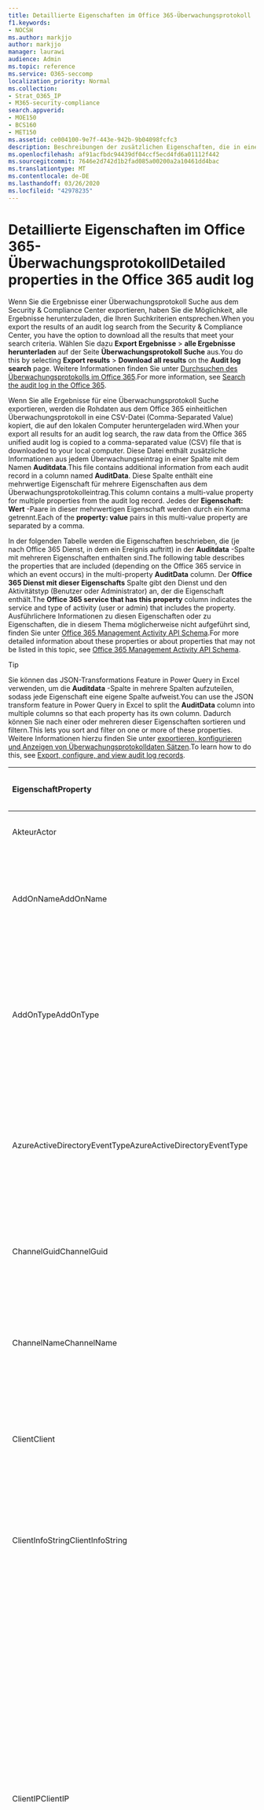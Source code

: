 ```yaml
---
title: Detaillierte Eigenschaften im Office 365-Überwachungsprotokoll
f1.keywords:
- NOCSH
ms.author: markjjo
author: markjjo
manager: laurawi
audience: Admin
ms.topic: reference
ms.service: O365-seccomp
localization_priority: Normal
ms.collection:
- Strat_O365_IP
- M365-security-compliance
search.appverid:
- MOE150
- BCS160
- MET150
ms.assetid: ce004100-9e7f-443e-942b-9b04098fcfc3
description: Beschreibungen der zusätzlichen Eigenschaften, die in einem Office 365 Überwachungsprotokolleintrag enthalten sind.
ms.openlocfilehash: af91acfbdc94439df04ccf5ecd4fd6a01112f442
ms.sourcegitcommit: 7646e2d742d1b2fad085a00200a2a10461dd4bac
ms.translationtype: MT
ms.contentlocale: de-DE
ms.lasthandoff: 03/26/2020
ms.locfileid: "42978235"
---
```

# <a name="detailed-properties-in-the-office-365-audit-log"></a><span data-ttu-id="76b17-103">Detaillierte Eigenschaften im Office 365-Überwachungsprotokoll</span><span class="sxs-lookup"><span data-stu-id="76b17-103">Detailed properties in the Office 365 audit log</span></span>

<span data-ttu-id="76b17-104">Wenn Sie die Ergebnisse einer Überwachungsprotokoll Suche aus dem Security & Compliance Center exportieren, haben Sie die Möglichkeit, alle Ergebnisse herunterzuladen, die Ihren Suchkriterien entsprechen.</span><span class="sxs-lookup"><span data-stu-id="76b17-104">When you export the results of an audit log search from the Security & Compliance Center, you have the option to download all the results that meet your search criteria.</span></span> <span data-ttu-id="76b17-105">Wählen Sie dazu **Export Ergebnisse** \> **alle Ergebnisse herunterladen** auf der Seite **Überwachungsprotokoll Suche** aus.</span><span class="sxs-lookup"><span data-stu-id="76b17-105">You do this by selecting **Export results** \> **Download all results** on the **Audit log search** page.</span></span> <span data-ttu-id="76b17-106">Weitere Informationen finden Sie unter [Durchsuchen des Überwachungsprotokolls im Office 365](search-the-audit-log-in-security-and-compliance.md).</span><span class="sxs-lookup"><span data-stu-id="76b17-106">For more information, see [Search the audit log in the Office 365](search-the-audit-log-in-security-and-compliance.md).</span></span>
  
 <span data-ttu-id="76b17-107">Wenn Sie alle Ergebnisse für eine Überwachungsprotokoll Suche exportieren, werden die Rohdaten aus dem Office 365 einheitlichen Überwachungsprotokoll in eine CSV-Datei (Comma-Separated Value) kopiert, die auf den lokalen Computer heruntergeladen wird.</span><span class="sxs-lookup"><span data-stu-id="76b17-107">When your export all results for an audit log search, the raw data from the Office 365 unified audit log is copied to a comma-separated value (CSV) file that is downloaded to your local computer.</span></span> <span data-ttu-id="76b17-108">Diese Datei enthält zusätzliche Informationen aus jedem Überwachungseintrag in einer Spalte mit dem Namen **Auditdata**.</span><span class="sxs-lookup"><span data-stu-id="76b17-108">This file contains additional information from each audit record in a column named **AuditData**.</span></span> <span data-ttu-id="76b17-109">Diese Spalte enthält eine mehrwertige Eigenschaft für mehrere Eigenschaften aus dem Überwachungsprotokolleintrag.</span><span class="sxs-lookup"><span data-stu-id="76b17-109">This column contains a multi-value property for multiple properties from the audit log record.</span></span> <span data-ttu-id="76b17-110">Jedes der **Eigenschaft: Wert** -Paare in dieser mehrwertigen Eigenschaft werden durch ein Komma getrennt.</span><span class="sxs-lookup"><span data-stu-id="76b17-110">Each of the **property: value** pairs in this multi-value property are separated by a comma.</span></span> 
  
<span data-ttu-id="76b17-111">In der folgenden Tabelle werden die Eigenschaften beschrieben, die (je nach Office 365 Dienst, in dem ein Ereignis auftritt) in der **Auditdata** -Spalte mit mehreren Eigenschaften enthalten sind.</span><span class="sxs-lookup"><span data-stu-id="76b17-111">The following table describes the properties that are included (depending on the Office 365 service in which an event occurs) in the multi-property **AuditData** column.</span></span> <span data-ttu-id="76b17-112">Der **Office 365 Dienst mit dieser Eigenschafts** Spalte gibt den Dienst und den Aktivitätstyp (Benutzer oder Administrator) an, der die Eigenschaft enthält.</span><span class="sxs-lookup"><span data-stu-id="76b17-112">The **Office 365 service that has this property** column indicates the service and type of activity (user or admin) that includes the property.</span></span> <span data-ttu-id="76b17-113">Ausführlichere Informationen zu diesen Eigenschaften oder zu Eigenschaften, die in diesem Thema möglicherweise nicht aufgeführt sind, finden Sie unter [Office 365 Management Activity API Schema](https://go.microsoft.com/fwlink/p/?LinkId=717993).</span><span class="sxs-lookup"><span data-stu-id="76b17-113">For more detailed information about these properties or about properties that may not be listed in this topic, see [Office 365 Management Activity API Schema](https://go.microsoft.com/fwlink/p/?LinkId=717993).</span></span>
  
> [!TIP]
> <span data-ttu-id="76b17-114">Sie können das JSON-Transformations Feature in Power Query in Excel verwenden, um die **Auditdata** -Spalte in mehrere Spalten aufzuteilen, sodass jede Eigenschaft eine eigene Spalte aufweist.</span><span class="sxs-lookup"><span data-stu-id="76b17-114">You can use the JSON transform feature in Power Query in Excel to split the **AuditData** column into multiple columns so that each property has its own column.</span></span> <span data-ttu-id="76b17-115">Dadurch können Sie nach einer oder mehreren dieser Eigenschaften sortieren und filtern.</span><span class="sxs-lookup"><span data-stu-id="76b17-115">This lets you sort and filter on one or more of these properties.</span></span> <span data-ttu-id="76b17-116">Weitere Informationen hierzu finden Sie unter [exportieren, konfigurieren und Anzeigen von Überwachungsprotokolldaten Sätzen](export-view-audit-log-records.md).</span><span class="sxs-lookup"><span data-stu-id="76b17-116">To learn how to do this, see [Export, configure, and view audit log records](export-view-audit-log-records.md).</span></span> 
  
|<span data-ttu-id="76b17-117">**Eigenschaft**</span><span class="sxs-lookup"><span data-stu-id="76b17-117">**Property**</span></span>|<span data-ttu-id="76b17-118">**Beschreibung**</span><span class="sxs-lookup"><span data-stu-id="76b17-118">**Description**</span></span>|<span data-ttu-id="76b17-119">**Office 365 Dienst mit dieser Eigenschaft**</span><span class="sxs-lookup"><span data-stu-id="76b17-119">**Office 365 service that has this property**</span></span>|
|:-----|:-----|:-----|
|<span data-ttu-id="76b17-120">Akteur</span><span class="sxs-lookup"><span data-stu-id="76b17-120">Actor</span></span>|<span data-ttu-id="76b17-121">Das Benutzer-oder Dienstkonto, das die Aktion ausgeführt hat.</span><span class="sxs-lookup"><span data-stu-id="76b17-121">The user or service account that performed the action.</span></span>|<span data-ttu-id="76b17-122">Azure Active Directory</span><span class="sxs-lookup"><span data-stu-id="76b17-122">Azure Active Directory</span></span>|
|<span data-ttu-id="76b17-123">AddOnName</span><span class="sxs-lookup"><span data-stu-id="76b17-123">AddOnName</span></span>|<span data-ttu-id="76b17-124">Der Name eines Add-ons, das in einem Team hinzugefügt, entfernt oder aktualisiert wurde.</span><span class="sxs-lookup"><span data-stu-id="76b17-124">The name of an add-on that was added, removed, or updated in a team.</span></span> <span data-ttu-id="76b17-125">Der Typ von Add-ons in Microsoft Teams ist ein bot, ein Konnektor oder ein Tab.</span><span class="sxs-lookup"><span data-stu-id="76b17-125">The type of add-ons in Microsoft Teams is a bot, a connector, or a tab.</span></span>|<span data-ttu-id="76b17-126">Microsoft Teams</span><span class="sxs-lookup"><span data-stu-id="76b17-126">Microsoft Teams</span></span>|
|<span data-ttu-id="76b17-127">AddOnType</span><span class="sxs-lookup"><span data-stu-id="76b17-127">AddOnType</span></span>|<span data-ttu-id="76b17-128">Der Typ eines Add-ons, das in einem Team hinzugefügt, entfernt oder aktualisiert wurde.</span><span class="sxs-lookup"><span data-stu-id="76b17-128">The type of an add-on that was added, removed, or updated in a team.</span></span> <span data-ttu-id="76b17-129">Die folgenden Werte geben den Typ des Add-ons an.</span><span class="sxs-lookup"><span data-stu-id="76b17-129">The following values indicate the type of add-on.</span></span>  <br/> <span data-ttu-id="76b17-130">**1** – gibt einen bot an.</span><span class="sxs-lookup"><span data-stu-id="76b17-130">**1** - Indicates a bot.</span></span><br/> <span data-ttu-id="76b17-131">**2** – gibt einen Konnektor an.</span><span class="sxs-lookup"><span data-stu-id="76b17-131">**2** - Indicates a connector.</span></span><br/> <span data-ttu-id="76b17-132">**3** -gibt eine Registerkarte an.</span><span class="sxs-lookup"><span data-stu-id="76b17-132">**3** - Indicates a tab.</span></span>|<span data-ttu-id="76b17-133">Microsoft Teams</span><span class="sxs-lookup"><span data-stu-id="76b17-133">Microsoft Teams</span></span>|
|<span data-ttu-id="76b17-134">AzureActiveDirectoryEventType</span><span class="sxs-lookup"><span data-stu-id="76b17-134">AzureActiveDirectoryEventType</span></span>|<span data-ttu-id="76b17-135">Der Typ des Azure Active Directory-Ereignisses.</span><span class="sxs-lookup"><span data-stu-id="76b17-135">The type of Azure Active Directory event.</span></span> <span data-ttu-id="76b17-136">Die folgenden Werte geben den Typ des Ereignisses an.</span><span class="sxs-lookup"><span data-stu-id="76b17-136">The following values indicate the type of event.</span></span>  <br/> <span data-ttu-id="76b17-137">**0** -gibt ein Konto Anmeldeereignis an.</span><span class="sxs-lookup"><span data-stu-id="76b17-137">**0** - Indicates an account login event.</span></span><br/> <span data-ttu-id="76b17-138">**1** – gibt ein Azure-Anwendungs Sicherheitsereignis an.</span><span class="sxs-lookup"><span data-stu-id="76b17-138">**1** - Indicates an Azure application security event.</span></span>|<span data-ttu-id="76b17-139">Azure Active Directory</span><span class="sxs-lookup"><span data-stu-id="76b17-139">Azure Active Directory</span></span>|
|<span data-ttu-id="76b17-140">ChannelGuid</span><span class="sxs-lookup"><span data-stu-id="76b17-140">ChannelGuid</span></span>|<span data-ttu-id="76b17-141">Die ID eines Microsoft Teams-Kanals.</span><span class="sxs-lookup"><span data-stu-id="76b17-141">The ID of a Microsoft Teams channel.</span></span> <span data-ttu-id="76b17-142">Das Team, in dem sich der Kanal befindet, wird durch die Eigenschaften **Teamname** und **TeamGuid** identifiziert.</span><span class="sxs-lookup"><span data-stu-id="76b17-142">The team that the channel is located in is identified by the **TeamName** and **TeamGuid** properties.</span></span>|<span data-ttu-id="76b17-143">Microsoft Teams</span><span class="sxs-lookup"><span data-stu-id="76b17-143">Microsoft Teams</span></span>|
|<span data-ttu-id="76b17-144">ChannelName</span><span class="sxs-lookup"><span data-stu-id="76b17-144">ChannelName</span></span>|<span data-ttu-id="76b17-145">Der Name eines Microsoft Teams-Kanals.</span><span class="sxs-lookup"><span data-stu-id="76b17-145">The name of a Microsoft Teams channel.</span></span> <span data-ttu-id="76b17-146">Das Team, in dem sich der Kanal befindet, wird durch die Eigenschaften **Teamname** und **TeamGuid** identifiziert.</span><span class="sxs-lookup"><span data-stu-id="76b17-146">The team that the channel is located in is identified by the **TeamName** and **TeamGuid** properties.</span></span>|<span data-ttu-id="76b17-147">Microsoft Teams</span><span class="sxs-lookup"><span data-stu-id="76b17-147">Microsoft Teams</span></span>|
|<span data-ttu-id="76b17-148">Client</span><span class="sxs-lookup"><span data-stu-id="76b17-148">Client</span></span>|<span data-ttu-id="76b17-149">Das Clientgerät, das Gerätebetriebssystem und der für das Anmeldeereignis verwendete Gerätebrowser (beispielsweise Nokia 920; Windows Phone 8; IE Mobile 11).</span><span class="sxs-lookup"><span data-stu-id="76b17-149">The client device, the device OS, and the device browser used for the login event (for example, Nokia Lumia 920; Windows Phone 8; IE Mobile 11).</span></span>|<span data-ttu-id="76b17-150">Azure Active Directory</span><span class="sxs-lookup"><span data-stu-id="76b17-150">Azure Active Directory</span></span>|
|<span data-ttu-id="76b17-151">ClientInfoString</span><span class="sxs-lookup"><span data-stu-id="76b17-151">ClientInfoString</span></span>|<span data-ttu-id="76b17-152">Informationen zum e-Mail-Client, der zum Ausführen des Vorgangs verwendet wurde, beispielsweise eine Browserversion, Outlook-Version und Informationen zu mobilen Geräten</span><span class="sxs-lookup"><span data-stu-id="76b17-152">Information about the email client that was used to perform the operation, such as a browser version, Outlook version, and mobile device information</span></span>|<span data-ttu-id="76b17-153">Exchange (Post Fach Aktivität)</span><span class="sxs-lookup"><span data-stu-id="76b17-153">Exchange (mailbox activity)</span></span>|
|<span data-ttu-id="76b17-154">ClientIP</span><span class="sxs-lookup"><span data-stu-id="76b17-154">ClientIP</span></span>|<span data-ttu-id="76b17-155">Die IP-Adresse des Geräts, das verwendet wurde, als die Aktivität protokolliert wurde.</span><span class="sxs-lookup"><span data-stu-id="76b17-155">The IP address of the device that was used when the activity was logged.</span></span> <span data-ttu-id="76b17-156">Die IP-Adresse wird im Adressformat IPv4 oder IPv6 angezeigt.</span><span class="sxs-lookup"><span data-stu-id="76b17-156">The IP address is displayed in either an IPv4 or IPv6 address format.</span></span><br/><br/> <span data-ttu-id="76b17-157">Bei einigen Diensten ist der in dieser Eigenschaft angezeigte Wert möglicherweise die IP-Adresse einer vertrauenswürdigen Anwendung (z.B. Office in den Web-Apps), die anstelle eines Benutzers in den Dienst einruft und nicht die IP-Adresse des Geräts, das von der Person, die die Aktivität ausgeführt hat, verwendet wird.</span><span class="sxs-lookup"><span data-stu-id="76b17-157">For some services, the value displayed in this property might be the IP address for a trusted application (for example, Office on the web apps) calling into the service on behalf of a user and not the IP address of the device used by person who performed the activity.</span></span> <br/><br/><span data-ttu-id="76b17-158">Für Administratoraktivitäten (oder Aktivitäten, die von einem Systemkonto ausgeführt werden) bei Azure-Active Directory bezogenen Ereignissen wird die IP-Adresse nicht protokolliert, und der Wert für die `null`ClientIP-Eigenschaft lautet.</span><span class="sxs-lookup"><span data-stu-id="76b17-158">Also, for admin activity (or activity performed by a system account) for Azure Active Directory-related events, the IP address isn't logged and the value for the ClientIP property is `null`.</span></span> |<span data-ttu-id="76b17-159">Azure Active Directory, Exchange, SharePoint</span><span class="sxs-lookup"><span data-stu-id="76b17-159">Azure Active Directory, Exchange, SharePoint</span></span>|
|<span data-ttu-id="76b17-160">CreationTime</span><span class="sxs-lookup"><span data-stu-id="76b17-160">CreationTime</span></span>|<span data-ttu-id="76b17-161">Das Datum und die Uhrzeit in koordinierter Weltzeit (UTC), wann der Benutzer die Aktivität ausgeführt hat.</span><span class="sxs-lookup"><span data-stu-id="76b17-161">The date and time in Coordinated Universal Time (UTC) when the user performed the activity.</span></span>|<span data-ttu-id="76b17-162">Alle</span><span class="sxs-lookup"><span data-stu-id="76b17-162">All</span></span>|
|<span data-ttu-id="76b17-163">DestinationFileExtension</span><span class="sxs-lookup"><span data-stu-id="76b17-163">DestinationFileExtension</span></span>|<span data-ttu-id="76b17-164">Der Erweiterung der Datei, die kopiert oder verschoben wurde.</span><span class="sxs-lookup"><span data-stu-id="76b17-164">The file extension of a file that is copied or moved.</span></span> <span data-ttu-id="76b17-165">Diese Eigenschaft wird nur für die Aktivitäten filecopied und filemigrationed User angezeigt.</span><span class="sxs-lookup"><span data-stu-id="76b17-165">This property is displayed only for the FileCopied and FileMoved user activities.</span></span>|<span data-ttu-id="76b17-166">SharePoint</span><span class="sxs-lookup"><span data-stu-id="76b17-166">SharePoint</span></span>|
|<span data-ttu-id="76b17-167">DestinationFileName</span><span class="sxs-lookup"><span data-stu-id="76b17-167">DestinationFileName</span></span>|<span data-ttu-id="76b17-168">Der Name der Datei wird kopiert oder verschoben.</span><span class="sxs-lookup"><span data-stu-id="76b17-168">The name of the file is copied or moved.</span></span> <span data-ttu-id="76b17-169">Diese Eigenschaft wird nur für die filecopied-und fileactions-Aktionen angezeigt.</span><span class="sxs-lookup"><span data-stu-id="76b17-169">This property is displayed only for the FileCopied and FileMoved actions.</span></span>|<span data-ttu-id="76b17-170">SharePoint</span><span class="sxs-lookup"><span data-stu-id="76b17-170">SharePoint</span></span>|
|<span data-ttu-id="76b17-171">DestinationRelativeUrl</span><span class="sxs-lookup"><span data-stu-id="76b17-171">DestinationRelativeUrl</span></span>|<span data-ttu-id="76b17-172">Die URL des Zielordners, in den eine Datei kopiert oder verschoben wurde.</span><span class="sxs-lookup"><span data-stu-id="76b17-172">The URL of the destination folder where a file is copied or moved.</span></span> <span data-ttu-id="76b17-173">Die Kombination der Werte für die **SiteUrl**, die **DestinationRelativeURL**und die **destinationFileName** -Eigenschaft ist identisch mit dem Wert für die **objectID** -Eigenschaft, bei der es sich um den vollständigen Pfadnamen für die kopierte Datei handelt.</span><span class="sxs-lookup"><span data-stu-id="76b17-173">The combination of the values for the **SiteURL**, the **DestinationRelativeURL**, and the **DestinationFileName** property is the same as the value for the **ObjectID** property, which is the full path name for the file that was copied.</span></span> <span data-ttu-id="76b17-174">Diese Eigenschaft wird nur für die Aktivitäten filecopied und filemigrationed User angezeigt.</span><span class="sxs-lookup"><span data-stu-id="76b17-174">This property is displayed only for the FileCopied and FileMoved user activities.</span></span>|<span data-ttu-id="76b17-175">SharePoint</span><span class="sxs-lookup"><span data-stu-id="76b17-175">SharePoint</span></span>|
|<span data-ttu-id="76b17-176">EventSource</span><span class="sxs-lookup"><span data-stu-id="76b17-176">EventSource</span></span>|<span data-ttu-id="76b17-177">Gibt an, dass ein Ereignis in SharePoint eingetreten ist.</span><span class="sxs-lookup"><span data-stu-id="76b17-177">Identifies that an event occurred in SharePoint.</span></span> <span data-ttu-id="76b17-178">Mögliche Werte sind **SharePoint** und **ObjectModel**.</span><span class="sxs-lookup"><span data-stu-id="76b17-178">Possible values are **SharePoint** and **ObjectModel**.</span></span>|<span data-ttu-id="76b17-179">SharePoint</span><span class="sxs-lookup"><span data-stu-id="76b17-179">SharePoint</span></span>|
|<span data-ttu-id="76b17-180">ExternalAccess</span><span class="sxs-lookup"><span data-stu-id="76b17-180">ExternalAccess</span></span>|<span data-ttu-id="76b17-181">Gibt für Exchange-Administratoraktivitäten an, ob das Cmdlet von einem Benutzer in Ihrer Organisation, von Mitarbeitern des Microsoft-Rechenzentrums oder von einem Rechenzentrum-Dienstkonto oder von einem Delegierten Administrator ausgeführt wurde.</span><span class="sxs-lookup"><span data-stu-id="76b17-181">For Exchange admin activity, specifies whether the cmdlet was run by a user in your organization, by Microsoft datacenter personnel or a datacenter service account, or by a delegated administrator.</span></span> <span data-ttu-id="76b17-182">Der Wert **False** gibt an, dass das Cmdlet von einer Person in Ihrer Organisation ausgeführt wurde.</span><span class="sxs-lookup"><span data-stu-id="76b17-182">The value **False** indicates that the cmdlet was run by someone in your organization.</span></span> <span data-ttu-id="76b17-183">Der Wert **True** gibt an, dass das Cmdlet von Mitarbeiter des Rechenzentrums, einem Rechenzentrum-Dienstkonto oder einem delegierten Administrator ausgeführt wurde.</span><span class="sxs-lookup"><span data-stu-id="76b17-183">The value **True** indicates that the cmdlet was run by datacenter personnel, a datacenter service account, or a delegated administrator.</span></span>  <br/> <span data-ttu-id="76b17-184">Gibt für Exchange-Post Fach Aktivität an, ob ein Benutzer außerhalb Ihrer Organisation auf ein Postfach zugegriffen hat.</span><span class="sxs-lookup"><span data-stu-id="76b17-184">For Exchange mailbox activity, specifies whether a mailbox was accessed by a user outside your organization.</span></span>|<span data-ttu-id="76b17-185">Exchange</span><span class="sxs-lookup"><span data-stu-id="76b17-185">Exchange</span></span>|
|<span data-ttu-id="76b17-186">ExtendedProperties</span><span class="sxs-lookup"><span data-stu-id="76b17-186">ExtendedProperties</span></span>|<span data-ttu-id="76b17-187">Die erweiterten Eigenschaften für ein Azure Active Directory-Ereignis.</span><span class="sxs-lookup"><span data-stu-id="76b17-187">The extended properties for an Azure Active Directory event.</span></span>|<span data-ttu-id="76b17-188">Azure Active Directory</span><span class="sxs-lookup"><span data-stu-id="76b17-188">Azure Active Directory</span></span>|
|<span data-ttu-id="76b17-189">ID</span><span class="sxs-lookup"><span data-stu-id="76b17-189">ID</span></span>|<span data-ttu-id="76b17-190">Die ID des Berichts Eintrags.</span><span class="sxs-lookup"><span data-stu-id="76b17-190">The ID of the report entry.</span></span> <span data-ttu-id="76b17-191">Die ID identifiziert den Berichtseintrag eindeutig.</span><span class="sxs-lookup"><span data-stu-id="76b17-191">The ID uniquely identifies the report entry.</span></span>|<span data-ttu-id="76b17-192">Alle</span><span class="sxs-lookup"><span data-stu-id="76b17-192">All</span></span>|
|<span data-ttu-id="76b17-193">InternalLogonType</span><span class="sxs-lookup"><span data-stu-id="76b17-193">InternalLogonType</span></span>|<span data-ttu-id="76b17-194">Für die interne Verwendung reserviert.</span><span class="sxs-lookup"><span data-stu-id="76b17-194">Reserved for internal use.</span></span>|<span data-ttu-id="76b17-195">Exchange (Post Fach Aktivität)</span><span class="sxs-lookup"><span data-stu-id="76b17-195">Exchange (mailbox activity)</span></span>|
|<span data-ttu-id="76b17-196">ItemType</span><span class="sxs-lookup"><span data-stu-id="76b17-196">ItemType</span></span>|<span data-ttu-id="76b17-197">Der Typ des Objekts, auf das zugegriffen bzw. das geändert wurde.</span><span class="sxs-lookup"><span data-stu-id="76b17-197">The type of object that was accessed or modified.</span></span> <span data-ttu-id="76b17-198">Mögliche Werte sind **File**-, **Folder**-, **Web**-, **Site**-, **Mandanten**-und **DocumentLibrary**.</span><span class="sxs-lookup"><span data-stu-id="76b17-198">Possible values include **File**, **Folder**, **Web**, **Site**, **Tenant**, and **DocumentLibrary**.</span></span>|<span data-ttu-id="76b17-199">SharePoint</span><span class="sxs-lookup"><span data-stu-id="76b17-199">SharePoint</span></span>|
|<span data-ttu-id="76b17-200">LoginStatus</span><span class="sxs-lookup"><span data-stu-id="76b17-200">LoginStatus</span></span>|<span data-ttu-id="76b17-201">Identifiziert Anmeldefehler, die möglicherweise aufgetreten sind.</span><span class="sxs-lookup"><span data-stu-id="76b17-201">Identifies login failures that might have occurred.</span></span>|<span data-ttu-id="76b17-202">Azure Active Directory</span><span class="sxs-lookup"><span data-stu-id="76b17-202">Azure Active Directory</span></span>|
|<span data-ttu-id="76b17-203">LogonType</span><span class="sxs-lookup"><span data-stu-id="76b17-203">LogonType</span></span>|<span data-ttu-id="76b17-204">Der Typ des Postfachzugriffs.</span><span class="sxs-lookup"><span data-stu-id="76b17-204">The type of mailbox access.</span></span> <span data-ttu-id="76b17-205">Die folgenden Werte geben den Typ des Benutzers an, der auf das Postfach zugegriffen hat.</span><span class="sxs-lookup"><span data-stu-id="76b17-205">The following values indicate the type of user who accessed the mailbox.</span></span>  <br/><br/> <span data-ttu-id="76b17-206">**0** – gibt einen Postfachbesitzer an.</span><span class="sxs-lookup"><span data-stu-id="76b17-206">**0** - Indicates a mailbox owner.</span></span><br/> <span data-ttu-id="76b17-207">**1** – gibt einen Administrator an.</span><span class="sxs-lookup"><span data-stu-id="76b17-207">**1** - Indicates an administrator.</span></span><br/> <span data-ttu-id="76b17-208">**2** – gibt einen Delegaten an.</span><span class="sxs-lookup"><span data-stu-id="76b17-208">**2** - Indicates a delegate.</span></span> <br/><span data-ttu-id="76b17-209">**3** – gibt den Transportdienst im Microsoft-Datencenter an.</span><span class="sxs-lookup"><span data-stu-id="76b17-209">**3** - Indicates the transport service in the Microsoft datacenter.</span></span><br/> <span data-ttu-id="76b17-210">**4** – gibt ein Dienstkonto im Microsoft-Datencenter an.</span><span class="sxs-lookup"><span data-stu-id="76b17-210">**4** - Indicates a   service account in the Microsoft datacenter.</span></span> <br/><span data-ttu-id="76b17-211">**6** – gibt einen delegierten Administrator an.</span><span class="sxs-lookup"><span data-stu-id="76b17-211">**6** - Indicates a delegated administrator.</span></span>|<span data-ttu-id="76b17-212">Exchange (Post Fach Aktivität)</span><span class="sxs-lookup"><span data-stu-id="76b17-212">Exchange (mailbox activity)</span></span>|
|<span data-ttu-id="76b17-213">MailboxGuid</span><span class="sxs-lookup"><span data-stu-id="76b17-213">MailboxGuid</span></span>|<span data-ttu-id="76b17-214">Die Exchange-GUID des Postfachs, auf das zugegriffen wurde.</span><span class="sxs-lookup"><span data-stu-id="76b17-214">The Exchange GUID of the mailbox that was accessed.</span></span>|<span data-ttu-id="76b17-215">Exchange (Post Fach Aktivität)</span><span class="sxs-lookup"><span data-stu-id="76b17-215">Exchange (mailbox activity)</span></span>|
|<span data-ttu-id="76b17-216">MailboxOwnerUPN</span><span class="sxs-lookup"><span data-stu-id="76b17-216">MailboxOwnerUPN</span></span>|<span data-ttu-id="76b17-217">Die E-Mail-Adresse der Person, die das Postfach besitzt, auf das zugegriffen wurde.</span><span class="sxs-lookup"><span data-stu-id="76b17-217">The email address of the person who owns the mailbox that was accessed.</span></span>|<span data-ttu-id="76b17-218">Exchange (Post Fach Aktivität)</span><span class="sxs-lookup"><span data-stu-id="76b17-218">Exchange (mailbox activity)</span></span>|
|<span data-ttu-id="76b17-219">Members</span><span class="sxs-lookup"><span data-stu-id="76b17-219">Members</span></span>|<span data-ttu-id="76b17-220">Listet die Benutzer auf, die einem Team hinzugefügt oder daraus entfernt wurden.</span><span class="sxs-lookup"><span data-stu-id="76b17-220">Lists the users that have been added or removed from a team.</span></span> <span data-ttu-id="76b17-221">Die folgenden Werte geben den Rollentyp an, der dem Benutzer zugewiesen wurde.</span><span class="sxs-lookup"><span data-stu-id="76b17-221">The following values indicate the Role type assigned to the user.</span></span>  <br/><br/> <span data-ttu-id="76b17-222">**1** – gibt die Besitzerrolle an.</span><span class="sxs-lookup"><span data-stu-id="76b17-222">**1** - Indicates  the Owner role.</span></span><br/> <span data-ttu-id="76b17-223">**2** - Gibt die Mitgliedsrolle an.</span><span class="sxs-lookup"><span data-stu-id="76b17-223">**2** - Indicates the Member role.</span></span><br/> <span data-ttu-id="76b17-224">**3** - Gibt die Gastrolle an.</span><span class="sxs-lookup"><span data-stu-id="76b17-224">**3** - Indicates the Guest role.</span></span> <br/><br/><span data-ttu-id="76b17-225">Die Eigenschaft „Mitglieder“ enthält auch den Namen Ihrer Organisation und die E-Mail-Adresse des Mitglieds.</span><span class="sxs-lookup"><span data-stu-id="76b17-225">The Members property also includes the name of your organization, and the member's email address.</span></span>|<span data-ttu-id="76b17-226">Microsoft Teams</span><span class="sxs-lookup"><span data-stu-id="76b17-226">Microsoft Teams</span></span>|
|<span data-ttu-id="76b17-227">ModifiedProperties (Name, Neuwert, oldValue)</span><span class="sxs-lookup"><span data-stu-id="76b17-227">ModifiedProperties (Name, NewValue, OldValue)</span></span>|<span data-ttu-id="76b17-228">Diese Eigenschaft wird für Administratorereignisse einbezogen, wie z. B. das Hinzufügen eines Benutzers als Mitglied einer Website oder der Administratorgruppe einer Websitesammlung.</span><span class="sxs-lookup"><span data-stu-id="76b17-228">The property is included for admin events, such as adding a user as a member of a site or a site collection admin group.</span></span> <span data-ttu-id="76b17-229">Die Eigenschaft enthält den Namen der Eigenschaft, die geändert wurde (beispielsweise die Websiteadministratorgruppe), den neuen Wert der geänderten Eigenschaft (beispielsweise den Benutzer, der als Websiteadministrator hinzugefügt wurde, und den vorherigen Wert des geänderten Objekts).</span><span class="sxs-lookup"><span data-stu-id="76b17-229">The property includes the name of the property that was modified (for example, the Site Admin group) the new value of the modified property (such the user who was added as a site admin, and the previous value of the modified object.</span></span>|<span data-ttu-id="76b17-230">All (Administrator Aktivität)</span><span class="sxs-lookup"><span data-stu-id="76b17-230">All (admin activity)</span></span>|
|<span data-ttu-id="76b17-231">ObjectId</span><span class="sxs-lookup"><span data-stu-id="76b17-231">ObjectId</span></span>|<span data-ttu-id="76b17-232">Für Exchange-Verwaltungsüberwachungsprotokolle der Name des Objekts, das vom Cmdlet geändert wurde.</span><span class="sxs-lookup"><span data-stu-id="76b17-232">For Exchange admin audit logging, the name of the object that was modified by the cmdlet.</span></span>  <br/> <span data-ttu-id="76b17-233">Für SharePoint-Aktivitäten der vollständige URL-Pfadname der Datei oder des Ordners, auf die ein Benutzer zugegriffen hat.</span><span class="sxs-lookup"><span data-stu-id="76b17-233">For SharePoint activity, the full URL path name of the file or folder accessed by a user.</span></span>  <br/> <span data-ttu-id="76b17-234">Für Azure AD Aktivität der Name des Benutzerkontos, das geändert wurde.</span><span class="sxs-lookup"><span data-stu-id="76b17-234">For Azure AD activity, the name of the user account that was modified.</span></span>|<span data-ttu-id="76b17-235">Alle</span><span class="sxs-lookup"><span data-stu-id="76b17-235">All</span></span>|
|<span data-ttu-id="76b17-236">Vorgang</span><span class="sxs-lookup"><span data-stu-id="76b17-236">Operation</span></span>|<span data-ttu-id="76b17-237">Der Name der Benutzer- oder Verwaltungsaktivität.</span><span class="sxs-lookup"><span data-stu-id="76b17-237">The name of the user or admin activity.</span></span> <span data-ttu-id="76b17-238">Der Wert dieser Eigenschaft entspricht dem Wert, der in der Dropdownliste **Aktivitäten** ausgewählt wurde.</span><span class="sxs-lookup"><span data-stu-id="76b17-238">The value of this property corresponds to the value that was selected in the **Activities** drop down list.</span></span> <span data-ttu-id="76b17-239">Wenn **Ergebnisse für alle Aktivitäten anzeigen** ausgewählt wurde, enthält der Bericht Einträge für alle Benutzer-und Administratoraktivitäten für alle Dienste.</span><span class="sxs-lookup"><span data-stu-id="76b17-239">If **Show results for all activities** was selected, the report will included entries for all user and admin activities for all services.</span></span> <span data-ttu-id="76b17-240">Eine Beschreibung der Vorgänge/Aktivitäten, die im Office 365 Überwachungsprotokoll protokolliert werden, finden Sie auf der Registerkarte über **wachte Aktivitäten** unter [Durchsuchen des Überwachungsprotokolls im Office 365](search-the-audit-log-in-security-and-compliance.md).</span><span class="sxs-lookup"><span data-stu-id="76b17-240">For a description of the operations/activities that are logged in the Office 365 audit log, see the **Audited activities** tab in [Search the audit log in the Office 365](search-the-audit-log-in-security-and-compliance.md).</span></span>  <br/> <span data-ttu-id="76b17-241">Für Exchange-Administratoraktivitäten gibt diese Eigenschaft den Namen des Cmdlets an, das ausgeführt wurde.</span><span class="sxs-lookup"><span data-stu-id="76b17-241">For Exchange admin activity, this property identifies the name of the cmdlet that was run.</span></span>|<span data-ttu-id="76b17-242">Alle</span><span class="sxs-lookup"><span data-stu-id="76b17-242">All</span></span>|
|<span data-ttu-id="76b17-243">OrganizationId</span><span class="sxs-lookup"><span data-stu-id="76b17-243">OrganizationId</span></span>|<span data-ttu-id="76b17-244">Die GUID für Ihre Office 365 Organisation.</span><span class="sxs-lookup"><span data-stu-id="76b17-244">The GUID for your Office 365 organization.</span></span>|<span data-ttu-id="76b17-245">Alle</span><span class="sxs-lookup"><span data-stu-id="76b17-245">All</span></span>|
|<span data-ttu-id="76b17-246">Pfad</span><span class="sxs-lookup"><span data-stu-id="76b17-246">Path</span></span>|<span data-ttu-id="76b17-247">Der Name des Postfachordners, in dem sich die Nachricht, auf die zugegriffen wurde, befindet.</span><span class="sxs-lookup"><span data-stu-id="76b17-247">The name of the mailbox folder where the message that was accessed is located.</span></span> <span data-ttu-id="76b17-248">Diese Eigenschaft identifiziert auch den Ordner a, in dem eine Nachricht erstellt oder kopiert/verschoben wird.</span><span class="sxs-lookup"><span data-stu-id="76b17-248">This property also identifies the folder a where a message is created in or copied/moved to.</span></span>|<span data-ttu-id="76b17-249">Exchange (Post Fach Aktivität)</span><span class="sxs-lookup"><span data-stu-id="76b17-249">Exchange (mailbox activity)</span></span>|
|<span data-ttu-id="76b17-250">Parameter</span><span class="sxs-lookup"><span data-stu-id="76b17-250">Parameters</span></span>|<span data-ttu-id="76b17-251">Für die Exchange-Administrator Aktivität der Name und der Wert für alle Parameter, die mit dem Cmdlet verwendet wurden, das in der Operation-Eigenschaft angegeben ist.</span><span class="sxs-lookup"><span data-stu-id="76b17-251">For Exchange admin activity, the name and value for all parameters that were used with the cmdlet that is identified in the Operation property.</span></span>|<span data-ttu-id="76b17-252">Exchange (Administrator Aktivität)</span><span class="sxs-lookup"><span data-stu-id="76b17-252">Exchange (admin activity)</span></span>|
|<span data-ttu-id="76b17-253">RecordType</span><span class="sxs-lookup"><span data-stu-id="76b17-253">RecordType</span></span>|<span data-ttu-id="76b17-254">Der vom Datensatz angegebene Vorgangstyp.</span><span class="sxs-lookup"><span data-stu-id="76b17-254">The type of operation indicated by the record.</span></span> <span data-ttu-id="76b17-255">Die folgenden Werte geben den Datensatztyp an.</span><span class="sxs-lookup"><span data-stu-id="76b17-255">The following values indicate the record type.</span></span>  <br/><br/> <span data-ttu-id="76b17-256">**1** – gibt einen Datensatz aus dem Exchange-administratorüberwachungsprotokoll an.</span><span class="sxs-lookup"><span data-stu-id="76b17-256">**1** - Indicates a record from the  Exchange  admin audit log.</span></span> <br/><span data-ttu-id="76b17-257">**2** – gibt einen Datensatz aus dem Exchange-postfachüberwachungsprotokoll für einen Vorgang an, der für ein einzelnes Postfachelement ausgeführt wird.</span><span class="sxs-lookup"><span data-stu-id="76b17-257">**2** - Indicates a record from the  Exchange  mailbox audit log for an operation performed on a singled mailbox item.</span></span> <br/><span data-ttu-id="76b17-258">**3** -gibt auch einen Datensatz aus dem Exchange-postfachüberwachungsprotokoll an.</span><span class="sxs-lookup"><span data-stu-id="76b17-258">**3** - Also indicates a record from the  Exchange  mailbox audit log.</span></span> <span data-ttu-id="76b17-259">Dieser Datensatztyp gibt an, dass der Vorgang für mehrere Elemente im Quellpostfach ausgeführt wurde (beispielsweise zum Verschieben mehrerer Elemente in den Ordner "Gelöschte Elemente" oder zum endgültigen Löschen mehrerer Elemente).</span><span class="sxs-lookup"><span data-stu-id="76b17-259">This record type indicates that the operation was performed on multiple items in the source mailbox (such as moving multiple items to the Deleted Items folder or permanently deleting multiple items).</span></span> <br/><span data-ttu-id="76b17-260">**4** – gibt einen Websiteadministrator Vorgang in SharePoint an, beispielsweise einen Administrator oder einen Benutzer, der Berechtigungen für eine Website zuordnet.</span><span class="sxs-lookup"><span data-stu-id="76b17-260">**4** - Indicates a site admin operation in SharePoint, such as an administrator or user assigning permissions to a site.</span></span> <br/><span data-ttu-id="76b17-261">**6** – gibt einen Datei-oder ordnerbezogenen Vorgang in SharePoint an, beispielsweise einen Benutzer, der eine Datei anzeigt oder ändert.</span><span class="sxs-lookup"><span data-stu-id="76b17-261">**6** - Indicates a file or folder-related operation in SharePoint, such as a user viewing or modifying a file.</span></span> <br/><span data-ttu-id="76b17-262">**8** – gibt einen Administrator Vorgang an, der in Azure Active Directory ausgeführt wird.</span><span class="sxs-lookup"><span data-stu-id="76b17-262">**8** - Indicates an admin operation performed in Azure Active Directory.</span></span> <br/><span data-ttu-id="76b17-263">**9** – gibt OrgId-Anmeldeereignisse in Azure Active Directory an.</span><span class="sxs-lookup"><span data-stu-id="76b17-263">**9** - Indicates  OrgId logon events in Azure Active Directory.</span></span> <span data-ttu-id="76b17-264">Dieser Datensatztyp wird veraltet.</span><span class="sxs-lookup"><span data-stu-id="76b17-264">This record type is being deprecated.</span></span> <br/><span data-ttu-id="76b17-265">**10** – gibt Sicherheits-Cmdlet-Ereignisse an, die von Microsoft-Mitarbeitern im Rechenzentrum ausgeführt wurden.</span><span class="sxs-lookup"><span data-stu-id="76b17-265">**10** - Indicates security cmdlet events that were performed by Microsoft personnel in the data center.</span></span> <br/><span data-ttu-id="76b17-266">**11** – zeigt DLP-Ereignisse (Data Loss Protection) in SharePoint an.</span><span class="sxs-lookup"><span data-stu-id="76b17-266">**11** - Indicates Data loss protection (DLP) events in SharePoint.</span></span><br/> <span data-ttu-id="76b17-267">**12** – zeigt Sway-Ereignisse an.</span><span class="sxs-lookup"><span data-stu-id="76b17-267">**12** - Indicates Sway events.</span></span> <br/><span data-ttu-id="76b17-268">**13** – zeigt DLP-Ereignisse in Exchange an, wenn Sie mit einer einheitlichen DLP-Richtlinie konfiguriert sind.</span><span class="sxs-lookup"><span data-stu-id="76b17-268">**13** - Indicates DLP events in Exchange, when configured with a unified a DLP policy.</span></span> <span data-ttu-id="76b17-269">DLP-Ereignisse basierend auf Exchange-Nachrichtenfluss Regeln (auch bekannt als Transportregeln) werden nicht unterstützt.</span><span class="sxs-lookup"><span data-stu-id="76b17-269">DLP events based on Exchange mail flow rules (also known as transport rules) aren't supported.</span></span><br><span data-ttu-id="76b17-270">**14** – gibt an, dass Freigabe Ereignisse in SharePoint angezeigt werden.</span><span class="sxs-lookup"><span data-stu-id="76b17-270">**14** - Indicates sharing events in SharePoint.</span></span><br/> <span data-ttu-id="76b17-271">**15** – kennzeichnet Secure Token Service (STS)-Anmeldeereignisse in Azure Active Directory.</span><span class="sxs-lookup"><span data-stu-id="76b17-271">**15** - Indicates Secure Token Service (STS) logon events in Azure Active Directory.</span></span> <br/><span data-ttu-id="76b17-272">**18** – zeigt Sicherheits & Compliance Center-Ereignisse an.</span><span class="sxs-lookup"><span data-stu-id="76b17-272">**18** - Indicates Security & Compliance Center events.</span></span> <br/><span data-ttu-id="76b17-273">**19** – gibt aggregierte Exchange-postfachvorgänge für sich wiederholende Aktivitäten an, die innerhalb kürzester Zeit ausgeführt werden.</span><span class="sxs-lookup"><span data-stu-id="76b17-273">**19** - Indicates aggregated Exchange mailbox operations for repetitive activity that occurs within a very short duration.</span></span> <br/><span data-ttu-id="76b17-274">**20** – zeigt Power BI-Ereignisse an.</span><span class="sxs-lookup"><span data-stu-id="76b17-274">**20** - Indicates Power BI events.</span></span> <br/><span data-ttu-id="76b17-275">**21**– zeigt Dynamics 365-Ereignisse an.</span><span class="sxs-lookup"><span data-stu-id="76b17-275">**21**- Indicates Dynamics 365 events.</span></span><br/><span data-ttu-id="76b17-276">**22** – gibt an, dass Ereignisse jammern.</span><span class="sxs-lookup"><span data-stu-id="76b17-276">**22** - Indicates Yammer events.</span></span> <br/><span data-ttu-id="76b17-277">**23** – gibt Skype for Business Ereignisse an.</span><span class="sxs-lookup"><span data-stu-id="76b17-277">**23** - Indicates Skype for Business events.</span></span> <br/><span data-ttu-id="76b17-278">**24** – zeigt eDiscovery-Ereignisse an.</span><span class="sxs-lookup"><span data-stu-id="76b17-278">**24** - Indicates eDiscovery events.</span></span> <span data-ttu-id="76b17-279">Dieser Datensatztyp gibt Aktivitäten an, die durch das Ausführen von Inhalts suchen und das Verwalten von eDiscovery-Fällen im Security and Compliance Center ausgeführt wurden.</span><span class="sxs-lookup"><span data-stu-id="76b17-279">This record type indicates activities that were performed by running content searches and managing eDiscovery cases in the security and compliance center.</span></span> <span data-ttu-id="76b17-280">Weitere Informationen finden Sie unter [Suchen nach eDiscovery-Aktivitäten im Office 365 Überwachungsprotokoll](search-for-ediscovery-activities-in-the-audit-log.md).</span><span class="sxs-lookup"><span data-stu-id="76b17-280">For more information, see [Search for eDiscovery activities in the Office 365 audit log](search-for-ediscovery-activities-in-the-audit-log.md).</span></span><br/><span data-ttu-id="76b17-281">**25, 26 oder 27** : gibt Microsoft Teams-Ereignisse an.</span><span class="sxs-lookup"><span data-stu-id="76b17-281">**25, 26, or 27** - Indicates Microsoft Teams events.</span></span> <br/><span data-ttu-id="76b17-282">**28** – zeigt Phishing-und Schadsoftware-Ereignisse Exchange Online Schutz und Office 365 Advanced Threat Protection an.</span><span class="sxs-lookup"><span data-stu-id="76b17-282">**28** - Indicates phishing and malware events from Exchange Online Protection and Office 365 Advanced Threat Protection.</span></span><br/><span data-ttu-id="76b17-283">**29** – zeigt Übermittlungs Ereignisse Exchange Online Schutz und Office 365 Advanced Threat Protection an.</span><span class="sxs-lookup"><span data-stu-id="76b17-283">**29** - Indicates submission events from Exchange Online Protection and Office 365 Advanced Threat Protection.</span></span><br/><span data-ttu-id="76b17-284">**30** – zeigt Microsoft Power Automation (früher als Microsoft Flow bezeichnete Ereignisse) an.</span><span class="sxs-lookup"><span data-stu-id="76b17-284">**30** - Indicates Microsoft Power Automate (formerly called Microsoft Flow) events.</span></span><br/> <span data-ttu-id="76b17-285">**31** – zeigt erweiterte eDiscovery-Ereignisse an.</span><span class="sxs-lookup"><span data-stu-id="76b17-285">**31** - Indicates Advanced eDiscovery events.</span></span><br/> <span data-ttu-id="76b17-286">**32** – gibt Microsoft Stream-Ereignisse an.</span><span class="sxs-lookup"><span data-stu-id="76b17-286">**32** - Indicates Microsoft Stream events.</span></span><br/> <span data-ttu-id="76b17-287">**33** – zeigt Ereignisse im Zusammenhang mit der DLP-Klassifikation in SharePoint an.</span><span class="sxs-lookup"><span data-stu-id="76b17-287">**33** - Indicates events related to DLP classification in SharePoint.</span></span><br/><span data-ttu-id="76b17-288">**35** – gibt Microsoft Project-Ereignisse an.</span><span class="sxs-lookup"><span data-stu-id="76b17-288">**35** - Indicates Microsoft Project events.</span></span> <br/> <span data-ttu-id="76b17-289">**36** – gibt SharePoint-Listenereignisse an.</span><span class="sxs-lookup"><span data-stu-id="76b17-289">**36** - Indicates SharePoint list events.</span></span><br/><span data-ttu-id="76b17-290">**37** – zeigt Ereignisse im Zusammenhang mit SharePoint-Kommentaren an.</span><span class="sxs-lookup"><span data-stu-id="76b17-290">**37** - Indicates events related to SharePoint comments.</span></span> <br/><span data-ttu-id="76b17-291">**38** – zeigt Ereignisse im Zusammenhang mit Aufbewahrungsrichtlinien und Aufbewahrungs Bezeichnungen im Security and Compliance Center an.</span><span class="sxs-lookup"><span data-stu-id="76b17-291">**38** - Indicates events related to retention policies and retention labels in the security and compliance center.</span></span>  <br/><span data-ttu-id="76b17-292">**40** – zeigt Ereignisse an, die aus Sicherheits-und Konformitäts Warnsignalen resultieren.</span><span class="sxs-lookup"><span data-stu-id="76b17-292">**40** - Indicates events that results from security and compliance alert signals.</span></span><br/> <span data-ttu-id="76b17-293">**41** – gibt an, dass in Office 365 Advanced Threat Protection Zeit-zu-blockieren-und Blockierungs Überschreibungs Ereignisse für sichere Links angezeigt werden.</span><span class="sxs-lookup"><span data-stu-id="76b17-293">**41** - Indicates safe links time-of-block and block override events in Office 365 Advanced Threat Protection.</span></span><br/><span data-ttu-id="76b17-294">**42** – zeigt Ereignisse im Zusammenhang mit Einblicken und Berichten im Office 365 Security and Compliance Center an.</span><span class="sxs-lookup"><span data-stu-id="76b17-294">**42** - Indicates events related to insights and reports in the Office 365 security and compliance center.</span></span><br/><span data-ttu-id="76b17-295">**44** – gibt Arbeitsplatzanalyse Ereignisse an.</span><span class="sxs-lookup"><span data-stu-id="76b17-295">**44** - Indicates Workplace Analytics events.</span></span> <br/><span data-ttu-id="76b17-296">**45** – zeigt Power apps-Ereignisse an.</span><span class="sxs-lookup"><span data-stu-id="76b17-296">**45** - Indicates Power Apps events.</span></span> <br/> <span data-ttu-id="76b17-297">**47** – zeigt Phishing-und Schadsoftware-Ereignisse Office 365 Advanced Threat Protection für Dateien in SharePoint, OneDrive und Microsoft Teams an.</span><span class="sxs-lookup"><span data-stu-id="76b17-297">**47** - Indicates phishing and malware events from Office 365 Advanced Threat Protection for files in SharePoint, OneDrive, and Microsoft Teams.</span></span><br/><span data-ttu-id="76b17-298">**48** – gibt Inhalts-Explorer-Ereignisse an.</span><span class="sxs-lookup"><span data-stu-id="76b17-298">**48** - Indicates content explorer events.</span></span> <span data-ttu-id="76b17-299">Weitere Informationen finden Sie unter [Verwenden des Daten Inhaltsexplorers zur Datenklassifizierung](data-classification-content-explorer.md).</span><span class="sxs-lookup"><span data-stu-id="76b17-299">For more information, see [Using data classification content explorer](data-classification-content-explorer.md).</span></span> <br/><span data-ttu-id="76b17-300">**49** – gibt [Anwendungs](https://docs.microsoft.com/MicrosoftTeams/expand-teams-across-your-org/healthcare/patients-audit) Ereignisse für Patienten in Microsoft Teams für Healthcare an.</span><span class="sxs-lookup"><span data-stu-id="76b17-300">**49** - Indicates [Patients application](https://docs.microsoft.com/MicrosoftTeams/expand-teams-across-your-org/healthcare/patients-audit) events in Microsoft Teams for Healthcare.</span></span> <br/><span data-ttu-id="76b17-301">**50** – zeigt Ereignisse im Zusammenhang mit der MailItemsAccessed-Post Fach Überwachungsaktion an.</span><span class="sxs-lookup"><span data-stu-id="76b17-301">**50** - Indicates events related to the MailItemsAccessed mailbox audit action.</span></span> <br/><span data-ttu-id="76b17-302">**52** – zeigt Ereignisse im Zusammenhang mit der Rest-API für Data Insights an.</span><span class="sxs-lookup"><span data-stu-id="76b17-302">**52** - Indicates events related to the Data Insights REST API.</span></span><br/><span data-ttu-id="76b17-303">**53** – zeigt Ereignisse im Zusammenhang mit der Anwendung von Richtlinien für Informationsbarrieren an.</span><span class="sxs-lookup"><span data-stu-id="76b17-303">**53** - Indicates events related to the application of information barrier policies.</span></span> <span data-ttu-id="76b17-304">Weitere Informationen finden Sie unter [define Policies for Information Barriers](information-barriers-policies.md).</span><span class="sxs-lookup"><span data-stu-id="76b17-304">For more information, see [Define policies for information barriers](information-barriers-policies.md).</span></span> <br/><span data-ttu-id="76b17-305">**54** – gibt SharePoint-listenelementereignisse an.</span><span class="sxs-lookup"><span data-stu-id="76b17-305">**54** - Indicates SharePoint list item events.</span></span><br/><span data-ttu-id="76b17-306">**55** – gibt SharePoint-Inhaltstypen Ereignisse an.</span><span class="sxs-lookup"><span data-stu-id="76b17-306">**55** - Indicates SharePoint content type events.</span></span><br/> <span data-ttu-id="76b17-307">**56** – gibt SharePoint-listenfeldereignisse an.</span><span class="sxs-lookup"><span data-stu-id="76b17-307">**56** - Indicates SharePoint list field events.</span></span> <br/><span data-ttu-id="76b17-308">**62** – zeigt Ereignisse im Zusammenhang mit e-Mail-Angriffs Kampagnen an.</span><span class="sxs-lookup"><span data-stu-id="76b17-308">**62** - Indicates events related to email attack campaigns.</span></span> <span data-ttu-id="76b17-309">Weitere Informationen finden Sie unter [Kampagnen Ansichten in Office 365 ATP](https://docs.microsoft.com/microsoft-365/security/office-365-security/campaigns).</span><span class="sxs-lookup"><span data-stu-id="76b17-309">For more information, see [Campaign Views in Office 365 ATP](https://docs.microsoft.com/microsoft-365/security/office-365-security/campaigns).</span></span><br/><span data-ttu-id="76b17-310">**64** – gibt automatische Untersuchungen und Antwortereignisse an.</span><span class="sxs-lookup"><span data-stu-id="76b17-310">**64** - Indicates automated investigation and response events.</span></span> <span data-ttu-id="76b17-311">Weitere Informationen finden Sie unter [Automatische Untersuchung und Antwort (Air) in Office 365](../security/office-365-security/automated-investigation-response-office.md)</span><span class="sxs-lookup"><span data-stu-id="76b17-311">For information, see [automated investigation and response (AIR) in Office 365](../security/office-365-security/automated-investigation-response-office.md)</span></span><br/><span data-ttu-id="76b17-312">**65** – gibt Quarantäne Ereignisse an.</span><span class="sxs-lookup"><span data-stu-id="76b17-312">**65** - Indicates quarantine events.</span></span> <span data-ttu-id="76b17-313">Weitere Informationen finden Sie unter [Quarantäne in Office 365](../security/office-365-security/quarantine-email-messages.md).</span><span class="sxs-lookup"><span data-stu-id="76b17-313">For more information, see [Quarantine in Office 365](../security/office-365-security/quarantine-email-messages.md).</span></span> <br/><span data-ttu-id="76b17-314">**66** – gibt Microsoft Forms-Ereignisse an.</span><span class="sxs-lookup"><span data-stu-id="76b17-314">**66** - Indicates Microsoft Forms events.</span></span><br/><span data-ttu-id="76b17-315">**68** – gibt Kommunikations Konformitätsereignisse in Exchange an.</span><span class="sxs-lookup"><span data-stu-id="76b17-315">**68** - Indicates Communication compliance events in Exchange.</span></span> <span data-ttu-id="76b17-316">Weitere Informationen finden Sie unter [Communication Compliance in Microsoft 365](communication-compliance.md).</span><span class="sxs-lookup"><span data-stu-id="76b17-316">For more information, see [Communication compliance in Microsoft 365](communication-compliance.md).</span></span><br/><span data-ttu-id="76b17-317">**69** – zeigt Ereignisse im Zusammenhang mit der Verschlüsselung von Kunden Schlüsseln an.</span><span class="sxs-lookup"><span data-stu-id="76b17-317">**69** - Indicates events related to Customer Key Encryption.</span></span> <span data-ttu-id="76b17-318">Weitere Informationen finden Sie unter [Dienst Verschlüsselung mit Kundenschlüssel in Office 365](customer-key-overview.md).</span><span class="sxs-lookup"><span data-stu-id="76b17-318">For more information, see [Service encryption with Customer Key in Office 365](customer-key-overview.md).</span></span> 
|<span data-ttu-id="76b17-319">ResultStatus</span><span class="sxs-lookup"><span data-stu-id="76b17-319">ResultStatus</span></span>|<span data-ttu-id="76b17-320">Gibt an, ob die Aktion (in der **Operation** -Eigenschaft angegeben) erfolgreich war oder nicht.</span><span class="sxs-lookup"><span data-stu-id="76b17-320">Indicates whether the action (specified in the **Operation** property) was successful or not.</span></span>  <br/> <span data-ttu-id="76b17-321">Für die Exchange-Administrator Aktivität ist der Wert entweder **true** (erfolgreich) oder **false** (fehlerhaft).</span><span class="sxs-lookup"><span data-stu-id="76b17-321">For Exchange admin activity, the value is either **True** (successful) or **False** (failed).</span></span>|<span data-ttu-id="76b17-322">Alle</span><span class="sxs-lookup"><span data-stu-id="76b17-322">All</span></span>  <br/>|
|<span data-ttu-id="76b17-323">SecurityComplianceCenterEventType</span><span class="sxs-lookup"><span data-stu-id="76b17-323">SecurityComplianceCenterEventType</span></span>|<span data-ttu-id="76b17-324">Gibt an, dass es sich bei der Aktivität um ein Sicherheits & Compliance Center-Ereignis handelt.</span><span class="sxs-lookup"><span data-stu-id="76b17-324">Indicates that the activity was a Security & Compliance Center event.</span></span> <span data-ttu-id="76b17-325">Alle Aktivitäten des Security & Compliance Center haben für diese Eigenschaft den Wert " **0** ".</span><span class="sxs-lookup"><span data-stu-id="76b17-325">All Security & Compliance Center activities will have a value of **0** for this property.</span></span>|<span data-ttu-id="76b17-326">Security & Compliance Center</span><span class="sxs-lookup"><span data-stu-id="76b17-326">Security & Compliance Center</span></span>|
|<span data-ttu-id="76b17-327">SharingType</span><span class="sxs-lookup"><span data-stu-id="76b17-327">SharingType</span></span>|<span data-ttu-id="76b17-328">Der Typ der Freigabeberechtigungen, die dem Benutzer zugewiesen wurden, für den die Ressource freigegeben wurde.</span><span class="sxs-lookup"><span data-stu-id="76b17-328">The type of sharing permissions that was assigned to the user that the resource was shared with.</span></span> <span data-ttu-id="76b17-329">Dieser Benutzer wird in der **UserSharedWith** -Eigenschaft angegeben.</span><span class="sxs-lookup"><span data-stu-id="76b17-329">This user is identified in the **UserSharedWith** property.</span></span>|<span data-ttu-id="76b17-330">SharePoint</span><span class="sxs-lookup"><span data-stu-id="76b17-330">SharePoint</span></span>|
|<span data-ttu-id="76b17-331">Website</span><span class="sxs-lookup"><span data-stu-id="76b17-331">Site</span></span>|<span data-ttu-id="76b17-332">Die GUID der Website, auf der sich die Datei oder der Ordner, auf die bzw. den der Benutzer zugegriffen hat, befindet.</span><span class="sxs-lookup"><span data-stu-id="76b17-332">The GUID of the site where the file or folder accessed by the user is located.</span></span>|<span data-ttu-id="76b17-333">SharePoint</span><span class="sxs-lookup"><span data-stu-id="76b17-333">SharePoint</span></span>|
|<span data-ttu-id="76b17-334">SiteUrl</span><span class="sxs-lookup"><span data-stu-id="76b17-334">SiteUrl</span></span>|<span data-ttu-id="76b17-335">Die URL der Website, auf der sich die Datei oder der Ordner, auf die bzw. den der Benutzer zugegriffen hat, befindet.</span><span class="sxs-lookup"><span data-stu-id="76b17-335">The URL of the site where the file or folder accessed by the user is located.</span></span>|<span data-ttu-id="76b17-336">SharePoint</span><span class="sxs-lookup"><span data-stu-id="76b17-336">SharePoint</span></span>|
|<span data-ttu-id="76b17-337">SourceFileExtension</span><span class="sxs-lookup"><span data-stu-id="76b17-337">SourceFileExtension</span></span>|<span data-ttu-id="76b17-338">Die Erweiterung der Datei, auf die der Benutzer zugegriffen hat.</span><span class="sxs-lookup"><span data-stu-id="76b17-338">The file extension of the file that was accessed by the user.</span></span> <span data-ttu-id="76b17-339">Diese Eigenschaft ist leer, wenn das Objekt, auf das zugegriffen wurde, ein Ordner ist.</span><span class="sxs-lookup"><span data-stu-id="76b17-339">This property is blank if the object that was accessed is a folder.</span></span>|<span data-ttu-id="76b17-340">SharePoint</span><span class="sxs-lookup"><span data-stu-id="76b17-340">SharePoint</span></span>|
|<span data-ttu-id="76b17-341">SourceFileName</span><span class="sxs-lookup"><span data-stu-id="76b17-341">SourceFileName</span></span>|<span data-ttu-id="76b17-342">Der Name der Datei oder des Ordners, auf die der Benutzer zugegriffen hat.</span><span class="sxs-lookup"><span data-stu-id="76b17-342">The name of the file or folder accessed by the user.</span></span>|<span data-ttu-id="76b17-343">SharePoint</span><span class="sxs-lookup"><span data-stu-id="76b17-343">SharePoint</span></span>|
|<span data-ttu-id="76b17-344">SourceRelativeUrl</span><span class="sxs-lookup"><span data-stu-id="76b17-344">SourceRelativeUrl</span></span>|<span data-ttu-id="76b17-345">Die URL des Ordners, der die Datei enthält, auf die der Benutzer zugegriffen hat.</span><span class="sxs-lookup"><span data-stu-id="76b17-345">The URL of the folder that contains the file accessed by the user.</span></span> <span data-ttu-id="76b17-346">Die Kombination der Werte für die **SiteUrl**, die **SourceRelativeURL**und die **sourceFileName** -Eigenschaft ist identisch mit dem Wert für die **objectID** -Eigenschaft, bei der es sich um den vollständigen Pfadnamen für die Datei handelt, auf die der Benutzer zugegriffen hat.</span><span class="sxs-lookup"><span data-stu-id="76b17-346">The combination of the values for the **SiteURL**, the **SourceRelativeURL**, and the **SourceFileName** property is the same as the value for the **ObjectID** property, which is the full path name for the file accessed by the user.</span></span>|<span data-ttu-id="76b17-347">SharePoint</span><span class="sxs-lookup"><span data-stu-id="76b17-347">SharePoint</span></span>|
|<span data-ttu-id="76b17-348">Betreff</span><span class="sxs-lookup"><span data-stu-id="76b17-348">Subject</span></span>|<span data-ttu-id="76b17-349">Die Betreffzeile der Nachricht, auf die zugegriffen wurde.</span><span class="sxs-lookup"><span data-stu-id="76b17-349">The subject line of the message that was accessed.</span></span>|<span data-ttu-id="76b17-350">Exchange (Post Fach Aktivität)</span><span class="sxs-lookup"><span data-stu-id="76b17-350">Exchange (mailbox activity)</span></span>|
|<span data-ttu-id="76b17-351">TabType</span><span class="sxs-lookup"><span data-stu-id="76b17-351">TabType</span></span>| <span data-ttu-id="76b17-352">Der Typ der Registerkarte, die in einem Team hinzugefügt, entfernt oder aktualisiert wurde.</span><span class="sxs-lookup"><span data-stu-id="76b17-352">The type of tab added, removed, or updated in a team.</span></span> <span data-ttu-id="76b17-353">Gültige Werte für diese Eigenschaft sind:</span><span class="sxs-lookup"><span data-stu-id="76b17-353">The possible values for this property are:</span></span>  <br/><br/> <span data-ttu-id="76b17-354">**Excel-Pin** – eine Excel-Registerkarte.</span><span class="sxs-lookup"><span data-stu-id="76b17-354">**Excel pin** - An Excel tab.</span></span>  <br/> <span data-ttu-id="76b17-355">**Erweiterung** – alle apps für Erstanbieter und Drittanbieter; wie Klassen Zeitplan, VSTS und Formulare.</span><span class="sxs-lookup"><span data-stu-id="76b17-355">**Extension** - All first-party and third-party apps; such as Class Schedule, VSTS, and Forms.</span></span>  <br/> <span data-ttu-id="76b17-356">**Notizen** – OneNote-Registerkarte.</span><span class="sxs-lookup"><span data-stu-id="76b17-356">**Notes** - OneNote tab.</span></span>  <br/> <span data-ttu-id="76b17-357">**Pdfpin** – eine PDF-Registerkarte.</span><span class="sxs-lookup"><span data-stu-id="76b17-357">**Pdfpin** - A PDF tab.</span></span>  <br/> <span data-ttu-id="76b17-358">**Powerbi** – eine Powerbi-Registerkarte.</span><span class="sxs-lookup"><span data-stu-id="76b17-358">**Powerbi** - A PowerBI tab.</span></span>  <br/> <span data-ttu-id="76b17-359">**Powerpointpin** -eine PowerPoint-Registerkarte.</span><span class="sxs-lookup"><span data-stu-id="76b17-359">**Powerpointpin** - A PowerPoint tab.</span></span>  <br/> <span data-ttu-id="76b17-360">**Sharepointfiles** – eine SharePoint-Registerkarte.</span><span class="sxs-lookup"><span data-stu-id="76b17-360">**Sharepointfiles** - A SharePoint tab.</span></span>  <br/> <span data-ttu-id="76b17-361">**Webseite** – eine angeheftete Website-Registerkarte.</span><span class="sxs-lookup"><span data-stu-id="76b17-361">**Webpage** - A pinned website tab.</span></span>  <br/> <span data-ttu-id="76b17-362">**Wiki-Tab** – eine wiki-Registerkarte.</span><span class="sxs-lookup"><span data-stu-id="76b17-362">**Wiki-tab** - A wiki tab.</span></span>  <br/> <span data-ttu-id="76b17-363">**Wordpin** -eine Word-Registerkarte.</span><span class="sxs-lookup"><span data-stu-id="76b17-363">**Wordpin** - A Word tab.</span></span>|<span data-ttu-id="76b17-364">Microsoft Teams</span><span class="sxs-lookup"><span data-stu-id="76b17-364">Microsoft Teams</span></span>|
|<span data-ttu-id="76b17-365">Ziel</span><span class="sxs-lookup"><span data-stu-id="76b17-365">Target</span></span>|<span data-ttu-id="76b17-366">Der Benutzer, für den die Aktion (in der Eigenschaft " **Operation** " bezeichnet) ausgeführt wurde.</span><span class="sxs-lookup"><span data-stu-id="76b17-366">The user that the action (identified in the **Operation** property) was performed on.</span></span> <span data-ttu-id="76b17-367">Wenn beispielsweise ein Gastbenutzer SharePoint oder einem Microsoft-Team hinzugefügt wird, wird dieser Benutzer in dieser Eigenschaft aufgeführt.</span><span class="sxs-lookup"><span data-stu-id="76b17-367">For example, if a guest user is added to SharePoint or a Microsoft Team, that user would be listed in this property.</span></span>|<span data-ttu-id="76b17-368">Azure Active Directory</span><span class="sxs-lookup"><span data-stu-id="76b17-368">Azure Active Directory</span></span>|
|<span data-ttu-id="76b17-369">TeamGuid</span><span class="sxs-lookup"><span data-stu-id="76b17-369">TeamGuid</span></span>|<span data-ttu-id="76b17-370">Die ID eines Teams in Microsoft Teams.</span><span class="sxs-lookup"><span data-stu-id="76b17-370">The ID of a team in Microsoft Teams.</span></span>|<span data-ttu-id="76b17-371">Microsoft Teams</span><span class="sxs-lookup"><span data-stu-id="76b17-371">Microsoft Teams</span></span>|
|<span data-ttu-id="76b17-372">TeamName</span><span class="sxs-lookup"><span data-stu-id="76b17-372">TeamName</span></span>|<span data-ttu-id="76b17-373">Der Name eines Teams in Microsoft Teams.</span><span class="sxs-lookup"><span data-stu-id="76b17-373">The name of a team in Microsoft Teams.</span></span>|<span data-ttu-id="76b17-374">Microsoft Teams</span><span class="sxs-lookup"><span data-stu-id="76b17-374">Microsoft Teams</span></span>|
|<span data-ttu-id="76b17-375">UserAgent</span><span class="sxs-lookup"><span data-stu-id="76b17-375">UserAgent</span></span>|<span data-ttu-id="76b17-376">Informationen zum Browser des Benutzers.</span><span class="sxs-lookup"><span data-stu-id="76b17-376">Information about the user's browser.</span></span> <span data-ttu-id="76b17-377">Diese Informationen werden vom Browser bereitgestellt.</span><span class="sxs-lookup"><span data-stu-id="76b17-377">This information is provided by the browser.</span></span>|<span data-ttu-id="76b17-378">SharePoint</span><span class="sxs-lookup"><span data-stu-id="76b17-378">SharePoint</span></span>|
|<span data-ttu-id="76b17-379">UserDomain</span><span class="sxs-lookup"><span data-stu-id="76b17-379">UserDomain</span></span>|<span data-ttu-id="76b17-380">Identitätsinformationen über die mandantenorganisation des Benutzers (Akteur), der die Aktion ausgeführt hat.</span><span class="sxs-lookup"><span data-stu-id="76b17-380">Identity information about the tenant organization of the user (actor) who performed the action.</span></span>|<span data-ttu-id="76b17-381">Azure Active Directory</span><span class="sxs-lookup"><span data-stu-id="76b17-381">Azure Active Directory</span></span>|
|<span data-ttu-id="76b17-382">UserId</span><span class="sxs-lookup"><span data-stu-id="76b17-382">UserId</span></span>|<span data-ttu-id="76b17-383">Der Benutzer, der die Aktion (in der Eigenschaft " **Operation** " angegeben) ausgeführt hat, die dazu geführt hat, dass der Datensatz protokolliert wurde.</span><span class="sxs-lookup"><span data-stu-id="76b17-383">The user who performed the action (specified in the **Operation** property) that resulted in the record being logged.</span></span> <span data-ttu-id="76b17-384">Überwachungseinträge für von Systemkonten ausgeführte Aktivitäten (wie SHAREPOINT\system oder NT AUTHORITY\SYSTEM) sind ebenfalls im Überwachungsprotokoll enthalten.</span><span class="sxs-lookup"><span data-stu-id="76b17-384">Audit records for activity performed by system accounts (such as SHAREPOINT\system or NT AUTHORITY\SYSTEM) are also included in the audit log.</span></span> <span data-ttu-id="76b17-385">Ein anderer allgemeiner Wert für die UserID-Eigenschaft ist APP@SharePoint.</span><span class="sxs-lookup"><span data-stu-id="76b17-385">Another common value for the UserId property is app@sharepoint.</span></span> <span data-ttu-id="76b17-386">Dies zeigt an, dass es sich bei dem "Benutzer", der die Aktivität ausgeführt hat, um eine Anwendung handelt, die in SharePoint über die erforderlichen Berechtigungen verfügt, organisationsweite Aktionen (z. B. das Durchsuchen einer SharePoint-Website oder eines OneDrive-Kontos) im Auftrag eines Benutzers, Administrators oder Diensts auszuführen.</span><span class="sxs-lookup"><span data-stu-id="76b17-386">This indicates that the "user" who performed the activity was an application that has the necessary permissions in SharePoint to perform organization-wide actions (such as search a SharePoint site or OneDrive account) on behalf of a user, admin, or service.</span></span> <span data-ttu-id="76b17-387">Weitere Informationen finden Sie unter [Der "app\@sharepoint"-Benutzer in Überwachungsdatensätzen](search-the-audit-log-in-security-and-compliance.md#the-appsharepoint-user-in-audit-records).</span><span class="sxs-lookup"><span data-stu-id="76b17-387">For more information, see [The app\@sharepoint user in audit records](search-the-audit-log-in-security-and-compliance.md#the-appsharepoint-user-in-audit-records).</span></span> |<span data-ttu-id="76b17-388">Alle</span><span class="sxs-lookup"><span data-stu-id="76b17-388">All</span></span>|
|<span data-ttu-id="76b17-389">UserKey</span><span class="sxs-lookup"><span data-stu-id="76b17-389">UserKey</span></span>|<span data-ttu-id="76b17-390">Eine Alternative ID für den in der **UserID** -Eigenschaft angegebenen Benutzer.</span><span class="sxs-lookup"><span data-stu-id="76b17-390">An alternative ID for the user identified in the **UserID** property.</span></span> <span data-ttu-id="76b17-391">Beispielsweise wird diese Eigenschaft mit der eindeutigen Passport-ID (PUID) für Ereignisse aufgefüllt, die von Benutzern in SharePoint ausgeführt werden.</span><span class="sxs-lookup"><span data-stu-id="76b17-391">For example, this property is populated with the passport unique ID (PUID) for events performed by users in SharePoint.</span></span> <span data-ttu-id="76b17-392">Diese Eigenschaft kann auch denselben Wert wie die **UserID** -Eigenschaft für Ereignisse angeben, die in anderen Diensten und Ereignissen auftreten, die von Systemkonten ausgeführt werden.</span><span class="sxs-lookup"><span data-stu-id="76b17-392">This property also might specify the same value as the **UserID** property for events occurring in other services and events performed by system accounts.</span></span>|<span data-ttu-id="76b17-393">Alle</span><span class="sxs-lookup"><span data-stu-id="76b17-393">All</span></span>|
|<span data-ttu-id="76b17-394">UserSharedWith</span><span class="sxs-lookup"><span data-stu-id="76b17-394">UserSharedWith</span></span>|<span data-ttu-id="76b17-395">Der Benutzer, für den eine Ressource freigegeben wurde.</span><span class="sxs-lookup"><span data-stu-id="76b17-395">The user that a resource was shared with.</span></span> <span data-ttu-id="76b17-396">Diese Eigenschaft ist enthalten, wenn der Wert für die **Operation** -Eigenschaft **sharingset**ist.</span><span class="sxs-lookup"><span data-stu-id="76b17-396">This property is included if the value for the **Operation** property is **SharingSet**.</span></span> <span data-ttu-id="76b17-397">Dieser Benutzer wird auch in der Spalte **Shared with** im Bericht aufgeführt.</span><span class="sxs-lookup"><span data-stu-id="76b17-397">This user is also listed in the **Shared with** column in the report.</span></span>|<span data-ttu-id="76b17-398">SharePoint</span><span class="sxs-lookup"><span data-stu-id="76b17-398">SharePoint</span></span>|
|<span data-ttu-id="76b17-399">UserType</span><span class="sxs-lookup"><span data-stu-id="76b17-399">UserType</span></span>|<span data-ttu-id="76b17-400">Der Typ des Benutzers, der den Vorgang ausgeführt hat.</span><span class="sxs-lookup"><span data-stu-id="76b17-400">The type of user that performed the operation.</span></span> <span data-ttu-id="76b17-401">Die folgenden Werte geben den Benutzertyp an.</span><span class="sxs-lookup"><span data-stu-id="76b17-401">The following values indicate the user type.</span></span> <br/> <br/> <span data-ttu-id="76b17-402">**0** -ein regulärer Benutzer.</span><span class="sxs-lookup"><span data-stu-id="76b17-402">**0** - A regular user.</span></span> <br/><span data-ttu-id="76b17-403">**2** -ein Administrator in Ihrer Office 365 Organisation. <sup>1</sup></span><span class="sxs-lookup"><span data-stu-id="76b17-403">**2** - An administrator in your Office 365  organization.<sup>1</sup></span></span> <br/><span data-ttu-id="76b17-404">**3** -ein Microsoft Datacenter-Administrator-oder Datacenter-Systemkonto.</span><span class="sxs-lookup"><span data-stu-id="76b17-404">**3** - A Microsoft datacenter administrator or datacenter system account.</span></span> <br/><span data-ttu-id="76b17-405">**4** – ein Systemkonto.</span><span class="sxs-lookup"><span data-stu-id="76b17-405">**4** - A system account.</span></span> <br/><span data-ttu-id="76b17-406">**5** – eine Anwendung.</span><span class="sxs-lookup"><span data-stu-id="76b17-406">**5** - An application.</span></span> <br/><span data-ttu-id="76b17-407">**6** -ein Dienstprinzipal.</span><span class="sxs-lookup"><span data-stu-id="76b17-407">**6** - A service principal.</span></span><br/><span data-ttu-id="76b17-408">**7** – eine benutzerdefinierte Richtlinie.</span><span class="sxs-lookup"><span data-stu-id="76b17-408">**7** - A custom policy.</span></span><br/><span data-ttu-id="76b17-409">**8** – eine Systemrichtlinie.</span><span class="sxs-lookup"><span data-stu-id="76b17-409">**8** - A system policy.</span></span>|<span data-ttu-id="76b17-410">Alle</span><span class="sxs-lookup"><span data-stu-id="76b17-410">All</span></span>|
|<span data-ttu-id="76b17-411">Version</span><span class="sxs-lookup"><span data-stu-id="76b17-411">Version</span></span>|<span data-ttu-id="76b17-412">Gibt die Versionsnummer der Aktivität an (identifiziert durch die **Operation** -Eigenschaft), die protokolliert wird.</span><span class="sxs-lookup"><span data-stu-id="76b17-412">Indicates the version number of the activity (identified by the **Operation** property) that's logged.</span></span>|<span data-ttu-id="76b17-413">Alle</span><span class="sxs-lookup"><span data-stu-id="76b17-413">All</span></span>|
|<span data-ttu-id="76b17-414">Arbeitslast</span><span class="sxs-lookup"><span data-stu-id="76b17-414">Workload</span></span>|<span data-ttu-id="76b17-415">Der Office 365-Dienst, in dem die Aktivität stattgefunden hat.</span><span class="sxs-lookup"><span data-stu-id="76b17-415">The Office 365 service where the activity occurred.</span></span>|<span data-ttu-id="76b17-416">Alle</span><span class="sxs-lookup"><span data-stu-id="76b17-416">All</span></span>|
||||

> [!NOTE]
><span data-ttu-id="76b17-417"><sup>1</sup> bei Azure-Active Directory bezogenen Ereignissen wird der Wert für einen Administrator nicht in einem Überwachungsdatensatz verwendet.</span><span class="sxs-lookup"><span data-stu-id="76b17-417"><sup>1</sup> For Azure Active Directory-related events, the value for an administrator isn't used in an audit record.</span></span> <span data-ttu-id="76b17-418">Überwachungseinträge für von Administratoren ausgeführte Aktivitäten geben an, dass ein normaler Benutzer (beispielsweise **usertype: 0**) die Aktivität ausgeführt hat.</span><span class="sxs-lookup"><span data-stu-id="76b17-418">Audit records for activities performed by administrators will indicate that a regular user (for example, **UserType: 0**) performed the activity.</span></span> <span data-ttu-id="76b17-419">Mit der **UserID** -Eigenschaft wird die Person (normaler Benutzer oder Administrator) identifiziert, die die Aktivität ausgeführt hat.</span><span class="sxs-lookup"><span data-stu-id="76b17-419">The **UserID** property will identify the person (regular user or administrator) who performed the activity.</span></span><br/>

<span data-ttu-id="76b17-420">Die oben beschriebenen Eigenschaften werden auch angezeigt, wenn Sie beim Anzeigen der Details eines bestimmten Ereignisses auf **Weitere Informationen** klicken.</span><span class="sxs-lookup"><span data-stu-id="76b17-420">The properties described above are also displayed when you click **More information** when viewing the details of a specific event.</span></span>
  
![Klicken Sie auf „Weitere Informationen“, um die genauen Eigenschaften des Datensatzes für das Überwachungsprotokollereignis anzuzeigen.](../media/6df582ae-d339-4735-b1a6-80914fb77a08.png)

